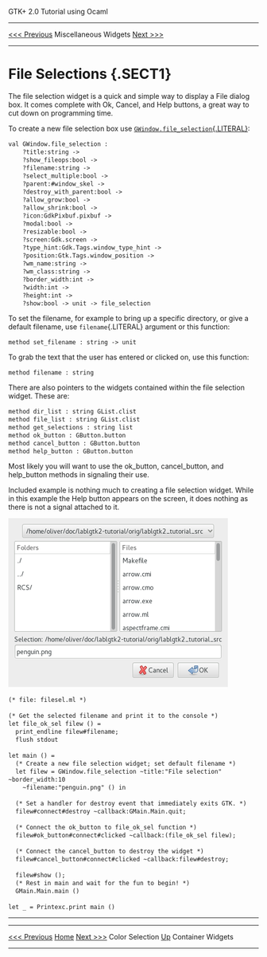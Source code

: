   GTK+ 2.0 Tutorial using Ocaml
  ------------------------------- ----------------------- ---------------------------
  [\<\<\< Previous](x1390.html)   Miscellaneous Widgets   [Next \>\>\>](c1436.html)

* * * * *

File Selections {.SECT1}
===============

The file selection widget is a quick and simple way to display a File
dialog box. It comes complete with Ok, Cancel, and Help buttons, a great
way to cut down on programming time.

To create a new file selection box use
[`GWindow.file_selection`{.LITERAL}](http://lablgtk.forge.ocamlcore.org/refdoc/GWindow.html#VALfile_selection):

~~~~ {.PROGRAMLISTING}
val GWindow.file_selection :
    ?title:string ->
    ?show_fileops:bool ->
    ?filename:string ->
    ?select_multiple:bool ->
    ?parent:#window_skel ->
    ?destroy_with_parent:bool ->
    ?allow_grow:bool ->
    ?allow_shrink:bool ->
    ?icon:GdkPixbuf.pixbuf ->
    ?modal:bool ->
    ?resizable:bool ->
    ?screen:Gdk.screen ->
    ?type_hint:Gdk.Tags.window_type_hint ->
    ?position:Gtk.Tags.window_position ->
    ?wm_name:string ->
    ?wm_class:string ->
    ?border_width:int ->
    ?width:int ->
    ?height:int ->
    ?show:bool -> unit -> file_selection
~~~~

To set the filename, for example to bring up a specific directory, or
give a default filename, use `filename`{.LITERAL} argument or this
function:

~~~~ {.PROGRAMLISTING}
method set_filename : string -> unit
~~~~

To grab the text that the user has entered or clicked on, use this
function:

~~~~ {.PROGRAMLISTING}
method filename : string
~~~~

There are also pointers to the widgets contained within the file
selection widget. These are:

~~~~ {.PROGRAMLISTING}
method dir_list : string GList.clist
method file_list : string GList.clist
method get_selections : string list
method ok_button : GButton.button
method cancel_button : GButton.button
method help_button : GButton.button
~~~~

Most likely you will want to use the ok\_button, cancel\_button, and
help\_button methods in signaling their use.

Included example is nothing much to creating a file selection widget.
While in this example the Help button appears on the screen, it does
nothing as there is not a signal attached to it.

![](images/filesel.png)

~~~~ {.PROGRAMLISTING}
(* file: filesel.ml *)

(* Get the selected filename and print it to the console *)
let file_ok_sel filew () =
  print_endline filew#filename;
  flush stdout

let main () =
  (* Create a new file selection widget; set default filename *)
  let filew = GWindow.file_selection ~title:"File selection" ~border_width:10
    ~filename:"penguin.png" () in

  (* Set a handler for destroy event that immediately exits GTK. *)
  filew#connect#destroy ~callback:GMain.Main.quit;

  (* Connect the ok_button to file_ok_sel function *)
  filew#ok_button#connect#clicked ~callback:(file_ok_sel filew);

  (* Connect the cancel_button to destroy the widget *)
  filew#cancel_button#connect#clicked ~callback:filew#destroy;

  filew#show ();
  (* Rest in main and wait for the fun to begin! *)
  GMain.Main.main ()

let _ = Printexc.print main ()
~~~~

* * * * *

  ------------------------------- -------------------- ---------------------------
  [\<\<\< Previous](x1390.html)   [Home](book1.html)   [Next \>\>\>](c1436.html)
  Color Selection                 [Up](c953.html)      Container Widgets
  ------------------------------- -------------------- ---------------------------


